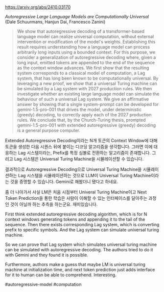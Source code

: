 https://arxiv.org/abs/2410.03170

*Autoregressive Large Language Models are Computationally Universal* (Dale Schuurmans, Hanjun Dai, Francesco Zanini)

> We show that autoregressive decoding of a transformer-based language model can realize universal computation, without external intervention or modification of the model's weights. Establishing this result requires understanding how a language model can process arbitrarily long inputs using a bounded context. For this purpose, we consider a generalization of autoregressive decoding where, given a long input, emitted tokens are appended to the end of the sequence as the context window advances. We first show that the resulting system corresponds to a classical model of computation, a Lag system, that has long been known to be computationally universal. By leveraging a new proof, we show that a universal Turing machine can be simulated by a Lag system with 2027 production rules. We then investigate whether an existing large language model can simulate the behaviour of such a universal Lag system. We give an affirmative answer by showing that a single system-prompt can be developed for gemini-1.5-pro-001 that drives the model, under deterministic (greedy) decoding, to correctly apply each of the 2027 production rules. We conclude that, by the Church-Turing thesis, prompted gemini-1.5-pro-001 with extended autoregressive (greedy) decoding is a general purpose computer.

Extended Autoregressive Decoding이라는 N개 토큰의 Context Window에 대해 토큰을 생성한 다음 시퀀스 뒤에 붙이는 디코딩 알고리즘을 생각합니다. 그러면 이에 대응하는 Lag 시스템이라는, Prefix를 특정 심볼로 전환하는 알고리즘이 존재합니다. 그리고 Lag 시스템은 Universal Turing Machine을 시뮬레이션할 수 있습니다.

결과적으로 Autoregressive Decoding으로 Universal Turing Machine을 시뮬레이션하는 Lag 시스템을 시뮬레이션하는 것으로 LLM이 Universal Turing Machine이라는 것을 증명할 수 있습니다. Gemini로 해봤더니 됐다고 하네요.

좀 더 나아가서 사실 LM은 처음 시점부터 Univeral Turing Machine이고 Next Token Prediction을 통한 학습은 사람이 이해할 수 있는 인터페이스를 달아주는 과정인 것이 아닐까 하는 추측을 하는군요. 재미있습니다.

<english>
First think extended autoregressive decoding algorithm, which is for N context windows generating tokens and appending it to the tail of the sequence. Then there exists corresponding Lag system, which is converting prefix to specific symbols. And the Lag system can simulate universal turing machine.

So we can prove that Lag system which simulates universal turing machine can be simulated with autoregressive decoding. The authors tried to do it with Gemini and they found it is possible.

Furthermore, authors make a guess that maybe LM is universal turing machine at initialization time, and next token prediction just adds interface for it to human can be able to comprehend. Interesting.
</english>

#autoregressive-model #computation 
